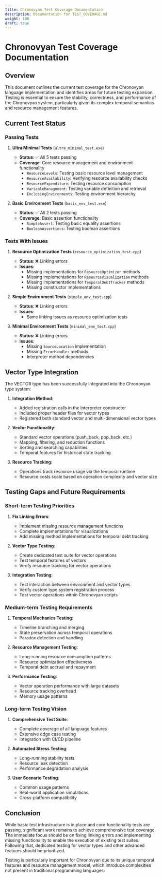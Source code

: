 ```yaml
---
title: Chronovyan Test Coverage Documentation
description: Documentation for TEST_COVERAGE.md
weight: 100
draft: true
---
```


# Chronovyan Test Coverage Documentation

## Overview

This document outlines the current test coverage for the Chronovyan language implementation and identifies areas for future testing expansion. Testing is essential to ensure the stability, correctness, and performance of the Chronovyan system, particularly given its complex temporal semantics and resource management features.

## Current Test Status

### Passing Tests

1. **Ultra Minimal Tests** (`ultra_minimal_test.exe`)
   - **Status**: ✅ All 5 tests passing
   - **Coverage**: Core resource management and environment functionality
     - `ResourceLevels`: Testing basic resource level management
     - `ResourceAvailability`: Verifying resource availability checks
     - `ResourceExpenditure`: Testing resource consumption
     - `VariableManagement`: Testing variable definition and retrieval
     - `EnclosingEnvironments`: Testing environment hierarchy

2. **Basic Environment Tests** (`basic_env_test.exe`)
   - **Status**: ✅ All 2 tests passing
   - **Coverage**: Basic assertion functionality
     - `SimpleAssert`: Testing basic equality assertions
     - `BooleanAssertions`: Testing boolean assertions

### Tests With Issues

1. **Resource Optimization Tests** (`resource_optimization_test.cpp`)
   - **Status**: ❌ Linking errors
   - **Issues**: 
     - Missing implementations for `ResourceOptimizer` methods
     - Missing implementations for `ResourceVisualization` methods
     - Missing implementations for `TemporalDebtTracker` methods
     - Missing constructor implementations

2. **Simple Environment Tests** (`simple_env_test.cpp`)
   - **Status**: ❌ Linking errors
   - **Issues**:
     - Same linking issues as resource optimization tests

3. **Minimal Environment Tests** (`minimal_env_test.cpp`)
   - **Status**: ❌ Linking errors
   - **Issues**:
     - Missing `SourceLocation` implementation
     - Missing `ErrorHandler` methods
     - Interpreter method dependencies

## Vector Type Integration

The VECTOR type has been successfully integrated into the Chronovyan type system:

1. **Integration Method**:
   - Added registration calls in the Interpreter constructor
   - Included proper header files for vector types
   - Registered both standard vector and multi-dimensional vector types

2. **Vector Functionality**:
   - Standard vector operations (push_back, pop_back, etc.)
   - Mapping, filtering, and reduction functions
   - Sorting and searching capabilities
   - Temporal features for historical state tracking

3. **Resource Tracking**:
   - Operations track resource usage via the temporal runtime
   - Resource costs scale based on operation complexity and vector size

## Testing Gaps and Future Requirements

### Short-term Testing Priorities

1. **Fix Linking Errors**:
   - Implement missing resource management functions
   - Complete implementations for visualizations
   - Add missing method implementations for temporal debt tracking

2. **Vector Type Testing**:
   - Create dedicated test suite for vector operations
   - Test temporal features of vectors
   - Verify resource tracking for vector operations

3. **Integration Testing**:
   - Test interaction between environment and vector types
   - Verify custom type system registration process
   - Test vector operations within Chronovyan scripts

### Medium-term Testing Requirements

1. **Temporal Mechanics Testing**:
   - Timeline branching and merging
   - State preservation across temporal operations
   - Paradox detection and handling

2. **Resource Management Testing**:
   - Long-running resource consumption patterns
   - Resource optimization effectiveness
   - Temporal debt accrual and repayment

3. **Performance Testing**:
   - Vector operation performance with large datasets
   - Resource tracking overhead
   - Memory usage patterns

### Long-term Testing Vision

1. **Comprehensive Test Suite**:
   - Complete coverage of all language features
   - Extensive edge case testing
   - Integration with CI/CD pipeline

2. **Automated Stress Testing**:
   - Long-running stability tests
   - Resource leak detection
   - Performance degradation analysis

3. **User Scenario Testing**:
   - Common usage patterns
   - Real-world application simulations
   - Cross-platform compatibility

## Conclusion

While basic test infrastructure is in place and core functionality tests are passing, significant work remains to achieve comprehensive test coverage. The immediate focus should be on fixing linking errors and implementing missing functionality to enable the execution of existing test suites. Following that, dedicated testing for vector types and other advanced features should be prioritized.

Testing is particularly important for Chronovyan due to its unique temporal features and resource management model, which introduce complexities not present in traditional programming languages.